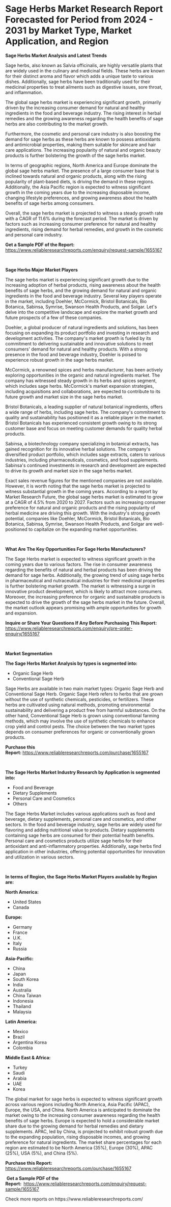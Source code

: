 <p><h1>Sage Herbs Market Research Report Forecasted for Period from 2024 -  2031 by Market Type, Market Application, and Region</h1></p><p><strong>Sage Herbs Market Analysis and Latest Trends</strong></p>
<p><p>Sage herbs, also known as Salvia officinalis, are highly versatile plants that are widely used in the culinary and medicinal fields. These herbs are known for their distinct aroma and flavor which adds a unique taste to various dishes. Additionally, sage herbs have been traditionally used for their medicinal properties to treat ailments such as digestive issues, sore throat, and inflammation.</p><p>The global sage herbs market is experiencing significant growth, primarily driven by the increasing consumer demand for natural and healthy ingredients in the food and beverage industry. The rising interest in herbal remedies and the growing awareness regarding the health benefits of sage herbs are also contributing to the market growth.</p><p>Furthermore, the cosmetic and personal care industry is also boosting the demand for sage herbs as these herbs are known to possess antioxidants and antimicrobial properties, making them suitable for skincare and hair care applications. The increasing popularity of natural and organic beauty products is further bolstering the growth of the sage herbs market.</p><p>In terms of geographic regions, North America and Europe dominate the global sage herbs market. The presence of a large consumer base that is inclined towards natural and organic products, along with the rising popularity of plant-based diets, is driving the demand in these regions. Additionally, the Asia Pacific region is expected to witness significant growth in the coming years due to the increasing disposable income, changing lifestyle preferences, and growing awareness about the health benefits of sage herbs among consumers.</p><p>Overall, the sage herbs market is projected to witness a steady growth rate with a CAGR of 11.6% during the forecast period. The market is driven by factors such as increasing consumer preference for natural and healthy ingredients, rising demand for herbal remedies, and growth in the cosmetic and personal care industry.</p></p>
<p><strong>Get a Sample PDF of the Report:&nbsp;</strong> <a href="https://www.reliableresearchreports.com/enquiry/request-sample/1655167">https://www.reliableresearchreports.com/enquiry/request-sample/1655167</a></p>
<p>&nbsp;</p>
<p><strong>Sage Herbs Major Market Players</strong></p>
<p><p>The sage herbs market is experiencing significant growth due to the increasing adoption of herbal products, rising awareness about the health benefits of sage herbs, and the growing demand for natural and organic ingredients in the food and beverage industry. Several key players operate in the market, including Doehler, McCormick, Bristol Botanicals, Bio Botanica, Sabinsa, Symrise, Swanson Health Products, and Solgar. Let's delve into the competitive landscape and explore the market growth and future prospects of a few of these companies.</p><p>Doehler, a global producer of natural ingredients and solutions, has been focusing on expanding its product portfolio and investing in research and development activities. The company's market growth is fueled by its commitment to delivering sustainable and innovative solutions to meet consumers' demand for natural and healthy products. With a strong presence in the food and beverage industry, Doehler is poised to experience robust growth in the sage herbs market.</p><p>McCormick, a renowned spices and herbs manufacturer, has been actively exploring opportunities in the organic and natural ingredients market. The company has witnessed steady growth in its herbs and spices segment, which includes sage herbs. McCormick's market expansion strategies, including acquisitions and collaborations, are expected to contribute to its future growth and market size in the sage herbs market.</p><p>Bristol Botanicals, a leading supplier of natural botanical ingredients, offers a wide range of herbs, including sage herbs. The company's commitment to quality and sustainability has positioned it as a reliable player in the market. Bristol Botanicals has experienced consistent growth owing to its strong customer base and focus on meeting customer demands for quality herbal products.</p><p>Sabinsa, a biotechnology company specializing in botanical extracts, has gained recognition for its innovative herbal solutions. The company's diversified product portfolio, which includes sage extracts, caters to various industries, including pharmaceuticals, cosmetics, and food supplements. Sabinsa's continued investments in research and development are expected to drive its growth and market size in the sage herbs market.</p><p>Exact sales revenue figures for the mentioned companies are not available. However, it is worth noting that the sage herbs market is projected to witness substantial growth in the coming years. According to a report by Market Research Future, the global sage herbs market is estimated to grow at a CAGR of 4.5% from 2020 to 2027. Factors such as increasing consumer preference for natural and organic products and the rising popularity of herbal medicine are driving this growth. With the industry's strong growth potential, companies like Doehler, McCormick, Bristol Botanicals, Bio Botanica, Sabinsa, Symrise, Swanson Health Products, and Solgar are well-positioned to capitalize on the expanding market opportunities.</p></p>
<p>&nbsp;</p>
<p><strong>What Are The Key Opportunities For Sage Herbs Manufacturers?</strong></p>
<p><p>The Sage Herbs market is expected to witness significant growth in the coming years due to various factors. The rise in consumer awareness regarding the benefits of natural and herbal products has been driving the demand for sage herbs. Additionally, the growing trend of using sage herbs in pharmaceutical and nutraceutical industries for their medicinal properties is further bolstering market growth. The market is witnessing a surge in innovative product development, which is likely to attract more consumers. Moreover, the increasing preference for organic and sustainable products is expected to drive the growth of the sage herbs market in the future. Overall, the market outlook appears promising with ample opportunities for growth and expansion.</p></p>
<p><strong>Inquire or Share Your Questions If Any Before Purchasing This Report:</strong> <a href="https://www.reliableresearchreports.com/enquiry/pre-order-enquiry/1655167">https://www.reliableresearchreports.com/enquiry/pre-order-enquiry/1655167</a></p>
<p>&nbsp;</p>
<p><strong>Market Segmentation</strong></p>
<p><strong>The Sage Herbs Market Analysis by types is segmented into:</strong></p>
<p><ul><li>Organic Sage Herb</li><li>Conventional Sage Herb</li></ul></p>
<p><p>Sage Herbs are available in two main market types: Organic Sage Herb and Conventional Sage Herb. Organic Sage Herb refers to herbs that are grown without the use of synthetic chemicals, pesticides, or fertilizers. These herbs are cultivated using natural methods, promoting environmental sustainability and delivering a product free from harmful substances. On the other hand, Conventional Sage Herb is grown using conventional farming methods, which may involve the use of synthetic chemicals to enhance crop yield and control pests. The choice between the two market types depends on consumer preferences for organic or conventionally grown products.</p></p>
<p><strong>Purchase this Report:&nbsp;</strong><a href="https://www.reliableresearchreports.com/purchase/1655167">https://www.reliableresearchreports.com/purchase/1655167</a></p>
<p>&nbsp;</p>
<p><strong>The Sage Herbs Market Industry Research by Application is segmented into:</strong></p>
<p><ul><li>Food and Beverage</li><li>Dietary Supplements</li><li>Personal Care and Cosmetics</li><li>Others</li></ul></p>
<p><p>The Sage Herbs Market includes various applications such as food and beverage, dietary supplements, personal care and cosmetics, and other sectors. In the food and beverage industry, sage herbs are widely used for flavoring and adding nutritional value to products. Dietary supplements containing sage herbs are consumed for their potential health benefits. Personal care and cosmetics products utilize sage herbs for their antioxidant and anti-inflammatory properties. Additionally, sage herbs find application in other industries, offering potential opportunities for innovation and utilization in various sectors.</p></p>
<p>&nbsp;</p>
<p><strong>In terms of Region, the Sage Herbs Market Players available by Region are:</strong></p>
<p>
    <p> <strong> North America: </strong>
        <ul>
            <li>United States</li>
            <li>Canada</li>
        </ul>
        </p> 
    <p> <strong> Europe: </strong>
        <ul>
            <li>Germany</li>
            <li>France</li>
            <li>U.K.</li>
            <li>Italy</li>
            <li>Russia</li>
        </ul>
        </p> 
    <p> <strong> Asia-Pacific: </strong>
        <ul>
            <li>China</li>
            <li>Japan</li>
            <li>South Korea</li>
            <li>India</li>
            <li>Australia</li>
            <li>China Taiwan</li>
            <li>Indonesia</li>
            <li>Thailand</li>
            <li>Malaysia</li>
        </ul>
        </p> 
    <p> <strong> Latin America: </strong>
        <ul>
            <li>Mexico</li>
            <li>Brazil</li>
            <li>Argentina Korea</li>
            <li>Colombia</li>
        </ul>
        </p> 
    <p> <strong> Middle East & Africa: </strong>
        <ul>
            <li>Turkey</li>
            <li>Saudi</li>
            <li>Arabia</li>
            <li>UAE</li>
            <li>Korea</li>
        </ul>
    </p>
    </p>
<p><p>The global market for sage herbs is expected to witness significant growth across various regions including North America, Asia Pacific (APAC), Europe, the USA, and China. North America is anticipated to dominate the market owing to the increasing consumer awareness regarding the health benefits of sage herbs. Europe is expected to hold a considerable market share due to the growing demand for herbal remedies and dietary supplements. APAC, led by China, is projected to exhibit robust growth due to the expanding population, rising disposable incomes, and growing preference for natural ingredients. The market share percentages for each region are estimated to be North America (35%), Europe (30%), APAC (25%), USA (5%), and China (5%).</p></p>
<p><strong>Purchase this Report: </strong><a href="https://www.reliableresearchreports.com/purchase/1655167">https://www.reliableresearchreports.com/purchase/1655167</a></p>
<p>&nbsp;<strong>Get a Sample PDF of the Report:&nbsp;&nbsp;</strong><a href="https://www.reliableresearchreports.com/enquiry/request-sample/1655167">https://www.reliableresearchreports.com/enquiry/request-sample/1655167</a></p>
<p><strong></strong></p>
<p>Check more reports on https://www.reliableresearchreports.com/</p>